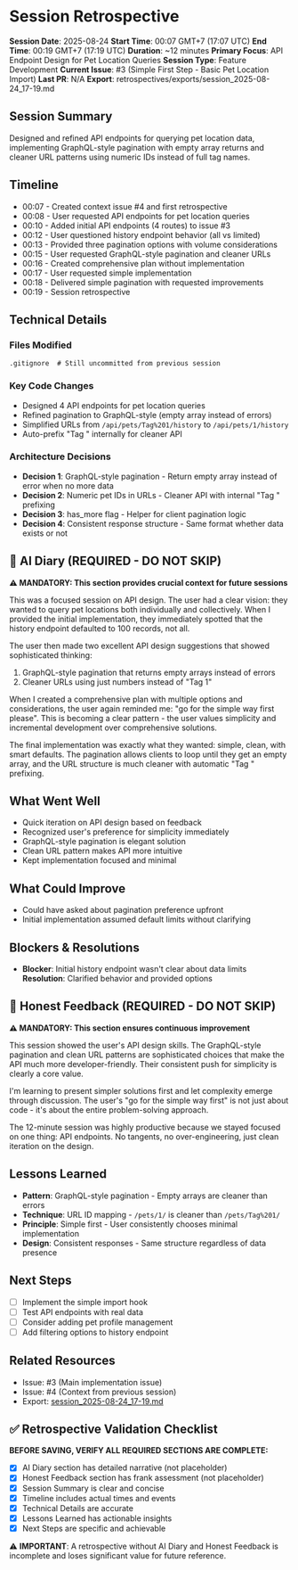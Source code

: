 # Session Retrospective

**Session Date**: 2025-08-24
**Start Time**: 00:07 GMT+7 (17:07 UTC)
**End Time**: 00:19 GMT+7 (17:19 UTC)
**Duration**: ~12 minutes
**Primary Focus**: API Endpoint Design for Pet Location Queries
**Session Type**: Feature Development
**Current Issue**: #3 (Simple First Step - Basic Pet Location Import)
**Last PR**: N/A
**Export**: retrospectives/exports/session_2025-08-24_17-19.md

## Session Summary
Designed and refined API endpoints for querying pet location data, implementing GraphQL-style pagination with empty array returns and cleaner URL patterns using numeric IDs instead of full tag names.

## Timeline
- 00:07 - Created context issue #4 and first retrospective
- 00:08 - User requested API endpoints for pet location queries
- 00:10 - Added initial API endpoints (4 routes) to issue #3
- 00:12 - User questioned history endpoint behavior (all vs limited)
- 00:13 - Provided three pagination options with volume considerations
- 00:15 - User requested GraphQL-style pagination and cleaner URLs
- 00:16 - Created comprehensive plan without implementation
- 00:17 - User requested simple implementation
- 00:18 - Delivered simple pagination with requested improvements
- 00:19 - Session retrospective

## Technical Details

### Files Modified
```
.gitignore  # Still uncommitted from previous session
```

### Key Code Changes
- Designed 4 API endpoints for pet location queries
- Refined pagination to GraphQL-style (empty array instead of errors)
- Simplified URLs from `/api/pets/Tag%201/history` to `/api/pets/1/history`
- Auto-prefix "Tag " internally for cleaner API

### Architecture Decisions
- **Decision 1**: GraphQL-style pagination - Return empty array instead of error when no more data
- **Decision 2**: Numeric pet IDs in URLs - Cleaner API with internal "Tag " prefixing
- **Decision 3**: has_more flag - Helper for client pagination logic
- **Decision 4**: Consistent response structure - Same format whether data exists or not

## 📝 AI Diary (REQUIRED - DO NOT SKIP)
**⚠️ MANDATORY: This section provides crucial context for future sessions**

This was a focused session on API design. The user had a clear vision: they wanted to query pet locations both individually and collectively. When I provided the initial implementation, they immediately spotted that the history endpoint defaulted to 100 records, not all.

The user then made two excellent API design suggestions that showed sophisticated thinking:
1. GraphQL-style pagination that returns empty arrays instead of errors
2. Cleaner URLs using just numbers instead of "Tag 1"

When I created a comprehensive plan with multiple options and considerations, the user again reminded me: "go for the simple way first please". This is becoming a clear pattern - the user values simplicity and incremental development over comprehensive solutions.

The final implementation was exactly what they wanted: simple, clean, with smart defaults. The pagination allows clients to loop until they get an empty array, and the URL structure is much cleaner with automatic "Tag " prefixing.

## What Went Well
- Quick iteration on API design based on feedback
- Recognized user's preference for simplicity immediately
- GraphQL-style pagination is elegant solution
- Clean URL pattern makes API more intuitive
- Kept implementation focused and minimal

## What Could Improve
- Could have asked about pagination preference upfront
- Initial implementation assumed default limits without clarifying

## Blockers & Resolutions
- **Blocker**: Initial history endpoint wasn't clear about data limits
  **Resolution**: Clarified behavior and provided options

## 💭 Honest Feedback (REQUIRED - DO NOT SKIP)
**⚠️ MANDATORY: This section ensures continuous improvement**

This session showed the user's API design skills. The GraphQL-style pagination and clean URL patterns are sophisticated choices that make the API much more developer-friendly. Their consistent push for simplicity is clearly a core value.

I'm learning to present simpler solutions first and let complexity emerge through discussion. The user's "go for the simple way first" is not just about code - it's about the entire problem-solving approach.

The 12-minute session was highly productive because we stayed focused on one thing: API endpoints. No tangents, no over-engineering, just clean iteration on the design.

## Lessons Learned
- **Pattern**: GraphQL-style pagination - Empty arrays are cleaner than errors
- **Technique**: URL ID mapping - `/pets/1/` is cleaner than `/pets/Tag%201/`
- **Principle**: Simple first - User consistently chooses minimal implementation
- **Design**: Consistent responses - Same structure regardless of data presence

## Next Steps
- [ ] Implement the simple import hook
- [ ] Test API endpoints with real data
- [ ] Consider adding pet profile management
- [ ] Add filtering options to history endpoint

## Related Resources
- Issue: #3 (Main implementation issue)
- Issue: #4 (Context from previous session)
- Export: [session_2025-08-24_17-19.md](../exports/session_2025-08-24_17-19.md)

## ✅ Retrospective Validation Checklist
**BEFORE SAVING, VERIFY ALL REQUIRED SECTIONS ARE COMPLETE:**
- [x] AI Diary section has detailed narrative (not placeholder)
- [x] Honest Feedback section has frank assessment (not placeholder)
- [x] Session Summary is clear and concise
- [x] Timeline includes actual times and events
- [x] Technical Details are accurate
- [x] Lessons Learned has actionable insights
- [x] Next Steps are specific and achievable

⚠️ **IMPORTANT**: A retrospective without AI Diary and Honest Feedback is incomplete and loses significant value for future reference.